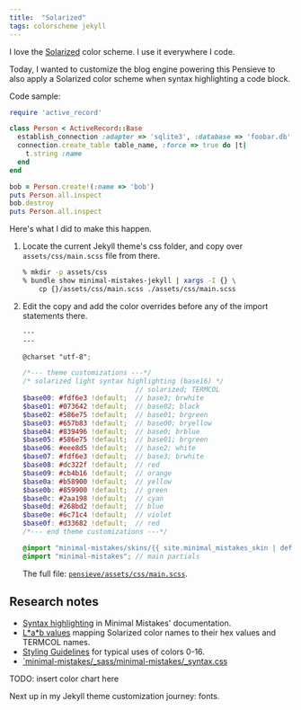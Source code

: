 ```yaml
---
title:  "Solarized"
tags: colorscheme jekyll
---
```


I love the [Solarized](https://ethanschoonover.com/solarized/) color scheme. I
use it everywhere I code.

Today, I wanted to customize the blog engine powering this Pensieve to also
apply a Solarized color scheme when syntax highlighting a code block.

Code sample:

```ruby
require 'active_record'

class Person < ActiveRecord::Base
  establish_connection :adapter => 'sqlite3', :database => 'foobar.db'
  connection.create_table table_name, :force => true do |t|
    t.string :name
  end
end

bob = Person.create!(:name => 'bob')
puts Person.all.inspect
bob.destroy
puts Person.all.inspect
```

Here's what I did to make this happen.

1.  Locate the current Jekyll theme's css folder, and copy over
    `assets/css/main.scss` file from there.

    ```sh
    % mkdir -p assets/css
    % bundle show minimal-mistakes-jekyll | xargs -I {} \
        cp {}/assets/css/main.scss ./assets/css/main.scss
    ```

1.  Edit the copy and add the color overrides before any of the import
    statements there.

    ```scss
    ---
    ---

    @charset "utf-8";

    /*--- theme customizations ---*/
    /* solarized light syntax highlighting (base16) */
                                // solarized; TERMCOL
    $base00: #fdf6e3 !default;  // base3; brwhite
    $base01: #073642 !default;  // base02; black
    $base02: #586e75 !default;  // base01; brgreen
    $base03: #657b83 !default;  // base00; bryellow
    $base04: #839496 !default;  // base0; brblue
    $base05: #586e75 !default;  // base01; brgreen
    $base06: #eee8d5 !default;  // base2; white
    $base07: #fdf6e3 !default;  // base3; brwhite
    $base08: #dc322f !default;  // red
    $base09: #cb4b16 !default;  // orange
    $base0a: #b58900 !default;  // yellow
    $base0b: #859900 !default;  // green
    $base0c: #2aa198 !default;  // cyan
    $base0d: #268bd2 !default;  // blue
    $base0e: #6c71c4 !default;  // violet
    $base0f: #d33682 !default;  // red
    /*--- end theme customizations ---*/

    @import "minimal-mistakes/skins/{{ site.minimal_mistakes_skin | default: 'default' }}"; // skin
    @import "minimal-mistakes"; // main partials
    ```

    The full file:
    [`pensieve/assets/css/main.scss`](https://github.com/santoso-wijaya/pensieve/assets/css/main.scss).

## Research notes

*   [Syntax highlighting](https://mmistakes.github.io/minimal-mistakes/docs/stylesheets/#syntax-highlighting)
in Minimal Mistakes' documentation.
*   [L\*a\*b values](https://github.com/altercation/solarized/tree/master/vim-colors-solarized#the-values)
    mapping Solarized color names to their hex values and TERMCOL names.
*   [Styling Guidelines](https://github.com/chriskempson/base16/blob/main/styling.md#styling-guidelines)
    for typical uses of colors 0-16.
*   [`minimal-mistakes/_sass/minimal-mistakes/_syntax.css](https://github.com/mmistakes/minimal-mistakes/blob/8a67ce8e41ec850f2d7c373aa47739b2abfee6f1/_sass/minimal-mistakes/_syntax.scss)

TODO: insert color chart here

Next up in my Jekyll theme customization journey: fonts.
